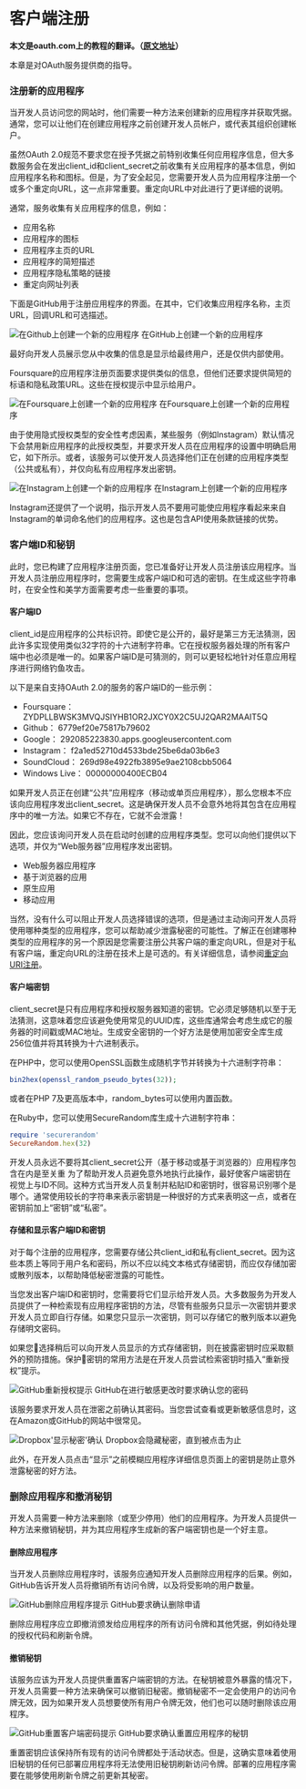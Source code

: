 # 客户端注册

**本文是oauth.com上的教程的翻译。（[原文地址](https://www.oauth.com)）**

本章是对OAuth服务提供商的指导。

### 注册新的应用程序

当开发人员访问您的网站时，他们需要一种方法来创建新的应用程序并获取凭据。通常，您可以让他们在创建应用程序之前创建开发人员帐户，或代表其组织创建帐户。

虽然OAuth 2.0规范不要求您在授予凭据之前特别收集任何应用程序信息，但大多数服务会在发出client_id和client_secret之前收集有关应用程序的基本信息，例如应用程序名称和图标。但是，为了安全起见，您需要开发人员为应用程序注册一个或多个重定向URL，这一点非常重要。重定向URL中对此进行了更详细的说明。

通常，服务收集有关应用程序的信息，例如：

- 应用名称
- 应用程序的图标
- 应用程序主页的URL
- 应用程序的简短描述
- 应用程序隐私策略的链接
- 重定向网址列表

下面是GitHub用于注册应用程序的界面。在其中，它们收集应用程序名称，主页URL，回调URL和可选描述。

![在Github上创建一个新的应用程序](https://raw.githubusercontent.com/ShanyouYu-Sean/blog-images/master/oauth-guide/github_create_new_application_1.png)
在GitHub上创建一个新的应用程序

最好向开发人员展示您从中收集的信息是显示给最终用户，还是仅供内部使用。

Foursquare的应用程序注册页面要求提供类似的信息，但他们还要求提供简短的标语和隐私政策URL。这些在授权提示中显示给用户。

![在Foursquare上创建一个新的应用程序](https://raw.githubusercontent.com/ShanyouYu-Sean/blog-images/master/oauth-guide/foursquare_create_new_application.png)
在Foursquare上创建一个新的应用程序

由于使用隐式授权类型的安全性考虑因素，某些服务（例如Instagram）默认情况下会禁用新应用程序的此授权类型，并要求开发人员在应用程序的设置中明确启用它，如下所示。或者，该服务可以使开发人员选择他们正在创建的应用程序类型（公共或私有），并仅向私有应用程序发出密钥。

![在Instagram上创建一个新的应用程序](https://raw.githubusercontent.com/ShanyouYu-Sean/blog-images/master/oauth-guide/instagram_create_new_application.png)
在Instagram上创建一个新的应用程序

Instagram还提供了一个说明，指示开发人员不要用可能使应用程序看起来来自Instagram的单词命名他们的应用程序。这也是包含API使用条款链接的优势。

### 客户端ID和秘钥

此时，您已构建了应用程序注册页面，您已准备好让开发人员注册该应用程序。当开发人员注册应用程序时，您需要生成客户端ID和可选的密钥。在生成这些字符串时，在安全性和美学方面需要考虑一些重要的事项。

#### 客户端ID

client_id是应用程序的公共标识符。即使它是公开的，最好是第三方无法猜测，因此许多实现使用类似32字符的十六进制字符串。它在授权服务器处理的所有客户端中也必须是唯一的。如果客户端ID是可猜测的，则可以更轻松地针对任意应用程序进行网络钓鱼攻击。

以下是来自支持OAuth 2.0的服务的客户端ID的一些示例：

- Foursquare： ZYDPLLBWSK3MVQJSIYHB1OR2JXCY0X2C5UJ2QAR2MAAIT5Q
- Github： 6779ef20e75817b79602
- Google： 292085223830.apps.googleusercontent.com
- Instagram： f2a1ed52710d4533bde25be6da03b6e3
- SoundCloud： 269d98e4922fb3895e9ae2108cbb5064
- Windows Live： 00000000400ECB04

如果开发人员正在创建“公共”应用程序（移动或单页应用程序），那么您根本不应该向应用程序发出client_secret。这是确保开发人员不会意外地将其包含在应用程序中的唯一方法。如果它不存在，它就不会泄露！

因此，您应该询问开发人员在启动时创建的应用程序类型。您可以向他们提供以下选项，并仅为“Web服务器”应用程序发出密钥。

- Web服务器应用程序
- 基于浏览器的应用
- 原生应用
- 移动应用

当然，没有什么可以阻止开发人员选择错误的选项，但是通过主动询问开发人员将使用哪种类型的应用程序，您可以帮助减少泄露秘密的可能性。了解正在创建哪种类型的应用程序的另一个原因是您需要注册公共客户端的重定向URL，但是对于私有客户端，重定向URL的注册在技术上是可选的。有关详细信息，请参阅[重定向URI注册](https://www.oauth.com/oauth2-servers/redirect-uris/redirect-uri-registration/)。

#### 客户端密钥

client_secret是只有应用程序和授权服务器知道的密钥。它必须足够随机以至于无法猜测，这意味着您应该避免使用常见的UUID库，这些库通常会考虑生成它的服务器的时间戳或MAC地址。生成安全密钥的一个好方法是使用加密安全库生成256位值并将其转换为十六进制表示。

在PHP中，您可以使用OpenSSL函数生成随机字节并转换为十六进制字符串：

```php
bin2hex(openssl_random_pseudo_bytes(32));
```

或者在PHP 7及更高版本中，random_bytes可以使用内置函数。

在Ruby中，您可以使用SecureRandom库生成十六进制字符串：

```ruby
require 'securerandom'
SecureRandom.hex(32)
```

开发人员永远不要将其client_secret公开（基于移动或基于浏览器的）应用程序包含在内是至关重 为了帮助开发人员避免意外地执行此操作，最好使客户端密钥在视觉上与ID不同。这种方式当开发人员复制并粘贴ID和密钥时，很容易识别哪个是哪个。通常使用较长的字符串来表示密钥是一种很好的方式来表明这一点，或者在密钥前加上“密钥”或“私密”。

#### 存储和显示客户端ID和密钥

对于每个注册的应用程序，您需要存储公共client_id和私有client_secret。因为这些本质上等同于用户名和密码，所以不应以纯文本格式存储密钥，而应仅存储加密或散列版本，以帮助降低秘密泄露的可能性。

当您发出客户端ID和密钥时，您需要将它们显示给开发人员。大多数服务为开发人员提供了一种检索现有应用程序密钥的方法，尽管有些服务只显示一次密钥并要求开发人员立即自行存储。如果您只显示一次密钥，则可以存储它的散列版本以避免存储明文密码。

如果您选择稍后可以向开发人员显示的方式存储密钥，则在披露密钥时应采取额外的预防措施。保护密钥的常用方法是在开发人员尝试检索密钥时插入“重新授权”提示。

![GitHub重新授权提示](https://raw.githubusercontent.com/ShanyouYu-Sean/blog-images/master/oauth-guide/github_confirm_password.png)
GitHub在进行敏感更改时要求确认您的密码

该服务要求开发人员在泄密之前确认其密码。当您尝试查看或更新敏感信息时，这在Amazon或GitHub的网站中很常见。

![Dropbox'显示秘密'确认](https://raw.githubusercontent.com/ShanyouYu-Sean/blog-images/master/oauth-guide/dropbox_show_secret.png)
Dropbox会隐藏秘密，直到被点击为止

此外，在开发人员点击“显示”之前模糊应用程序详细信息页面上的密钥是防止意外泄露秘密的好方法。

### 删除应用程序和撤消秘钥

开发人员需要一种方法来删除（或至少停用）他们的应用程序。为开发人员提供一种方法来撤销秘钥，并为其应用程序生成新的客户端密钥也是一个好主意。

#### 删除应用程序

当开发人员删除应用程序时，该服务应通知开发人员删除应用程序的后果。例如，GitHub告诉开发人员将撤销所有访问令牌，以及将受影响的用户数量。

![GitHub删除应用程序提示](https://ws2.sinaimg.cn/large/006tKfTcly1ftfbpd4ohnj30d106e0tk.jpg)
GitHub要求确认删除申请

删除应用程序应立即撤消颁发给应用程序的所有访问令牌和其他凭据，例如待处理的授权代码和刷新令牌。

#### 撤销秘钥

该服务应该为开发人员提供重置客户端密钥的方法。在秘钥被意外暴露的情况下，开发人员需要一种方法来确保可以撤销旧秘密。撤销秘密不一定会使用户的访问令牌无效，因为如果开发人员想要使所有用户令牌无效，他们也可以随时删除该应用程序。

![GitHub重置客户端密码提示](https://ws1.sinaimg.cn/large/006tKfTcly1ftfbqqm2vzj30d607kq40.jpg)
GitHub要求确认重置应用程序的秘钥

重置密钥应该保持所有现有的访问令牌都处于活动状态。但是，这确实意味着使用旧秘钥的任何已部署应用程序将无法使用旧秘钥刷新访问令牌。部署的应用程序需要在能够使用刷新令牌之前更新其秘密。